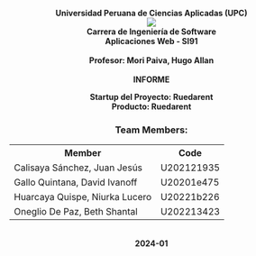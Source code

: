 <p align="center">
    <strong>Universidad Peruana de Ciencias Aplicadas (UPC)</strong><br>    
    <img src="https://upload.wikimedia.org/wikipedia/commons/f/fc/UPC_logo_transparente.png"></img><br>
    <strong>Carrera de Ingeniería de Software</strong><br>
    <strong>Aplicaciones Web - SI91</strong><br>
    <br><strong>Profesor: Mori Paiva, Hugo Allan</strong><br>
    <br><strong><b>INFORME</strong></b><br>
</p>

<p align="center">
    <strong>Startup del Proyecto: Ruedarent</strong><br>
    <strong>Producto: Ruedarent</strong><br>
</p>

<div>
    <h3 align="center">Team Members:</h3>
</div>

<div>
    <table align="center">
        <tr>
            <th style="text-align:center;">Member</th>
            <th style="text-align:center;">Code</th>
        </tr>
        <tr>
            <td>Calisaya Sánchez, Juan Jesús</td>
            <td>U202121935</td>
        </tr>
        <tr>
            <td>Gallo Quintana, David Ivanoff</td>
            <td>U20201e475</td>
        </tr>
        <tr>
            <td>Huarcaya Quispe, Niurka Lucero</td>
            <td>U20221b226</td>
        </tr>
        <tr>
            <td>Oneglio De Paz, Beth Shantal</td>
            <td>U202213423</td>
        </tr>
    </table>
    </div>
</body>

<p align="center">
<br><strong>2024-01</strong></p>
<br>
